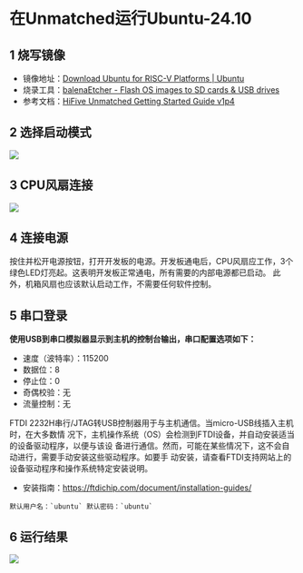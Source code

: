 # 在Unmatched运行Ubuntu-24.10

## 1 烧写镜像

- 镜像地址：[Download Ubuntu for RISC-V Platforms | Ubuntu](https://ubuntu.com/download/risc-v)
- 烧录工具：[balenaEtcher - Flash OS images to SD cards & USB drives](https://etcher.balena.io/)
- 参考文档：[HiFive Unmatched Getting Started Guide v1p4](https://sifive.cdn.prismic.io/sifive/b9376339-5d60-45c9-8280-58fd0557c2f0_hifive-unmatched-gsg-v1p4_ZH.pdf)

## 2 选择启动模式
![](../../images/Unmatched1.png)
## 3 CPU风扇连接
![](../../images/Unmatched2.png)
## 4 连接电源

按住并松开电源按钮，打开开发板的电源。开发板通电后，CPU风扇应工作，3个 绿色LED灯亮起。这表明开发板正常通电，所有需要的内部电源都已启动。 此外，机箱风扇也应该默认启动工作，不需要任何软件控制。

## 5 串口登录

**使用USB到串口模拟器显示到主机的控制台输出，串口配置选项如下：**
- 速度（波特率）：115200 
- 数据位：8 
- 停止位：0 
- 奇偶校验：无 
- 流量控制：无

FTDI 2232H串行/JTAG转USB控制器用于与主机通信。当micro-USB线插入主机时，在大多数情 况下，主机操作系统（OS）会检测到FTDI设备，并自动安装适当的设备驱动程序，以便与该设 备进行通信。然而，可能在某些情况下，这不会自动进行，需要手动安装这些驱动程序。如要手 动安装，请查看FTDI支持网站上的设备驱动程序和操作系统特定安装说明。 

- 安装指南：https://ftdichip.com/document/installation-guides/
```
默认用户名：`ubuntu` 默认密码：`ubuntu`
```

## 6 运行结果

![](../../images/Unmatched3.png)